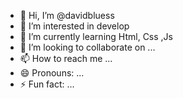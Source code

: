 - 👋 Hi, I’m @davidbluess
- 👀 I’m interested in develop
- 🌱 I’m currently learning Html, Css ,Js
- 💞️ I’m looking to collaborate on ...
- 📫 How to reach me ...
- 😄 Pronouns: ...
- ⚡ Fun fact: ...

<!---
davidbluess/davidbluess is a ✨ special ✨ repository because its `README.md` (this file) appears on your GitHub profile.
You can click the Preview link to take a look at your changes.
--->
